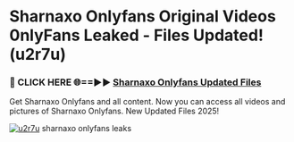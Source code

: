 # Sharnaxo Onlyfans Original Videos 0nlyFans Leaked - Files Updated! (u2r7u)

<h3>🔴 CLICK HERE 🌐==►► <a href="https://tinyurl.com/3hn5wdd3" rel="nofollow">Sharnaxo Onlyfans Updated Files</a></h3>

Get Sharnaxo Onlyfans and all content. Now you can access all videos and pictures of Sharnaxo Onlyfans. New Updated Files 2025!

[![u2r7u](https://i.imgur.com/4HnBqBT.gif)](https://tinyurl.com/3hn5wdd3)
sharnaxo onlyfans leaks